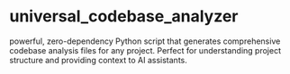 # universal_codebase_analyzer
 powerful, zero-dependency Python script that generates comprehensive codebase analysis files for any project. Perfect for understanding project structure and providing context to AI assistants.
